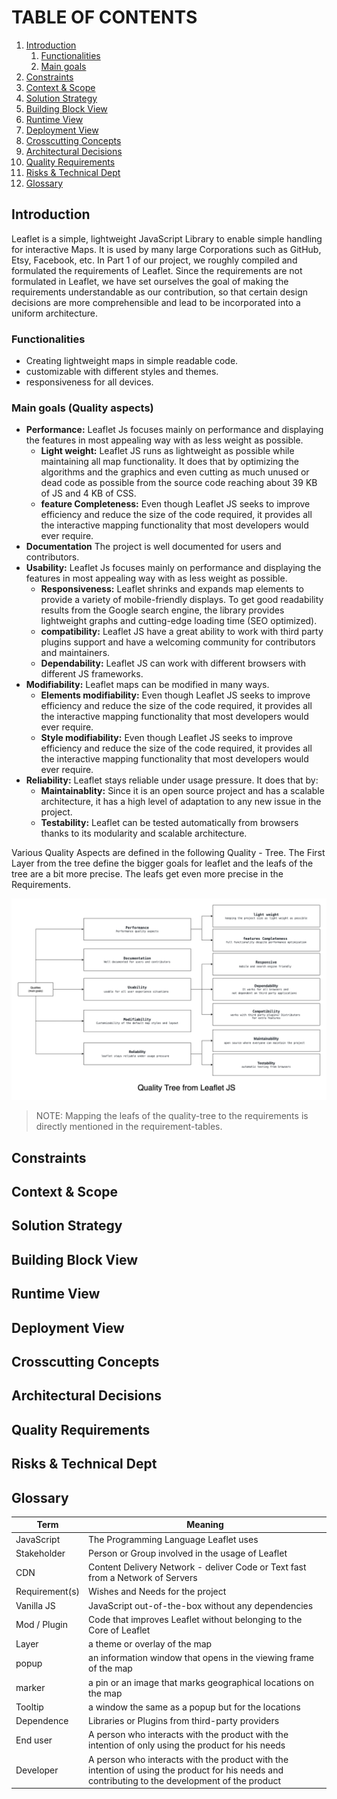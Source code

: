 
# TABLE OF CONTENTS

1. [Introduction](#introduction)
   1. [Functionalities](#functionalities)
   2. [Main goals](#main-goals)
3. [Constraints](#constraints)
4. [Context & Scope](#context)
5. [Solution Strategy](#solution)
6. [Building Block View](#building)
7. [Runtime View](#runtime)
8. [Deployment View](#deployment)
9. [Crosscutting Concepts](#crosscutting)
10. [Architectural Decisions](#architectural)
11. [Quality Requirements](#quality)
12. [Risks & Technical Dept](#risks)
13. [Glossary](#glossary)

## Introduction

Leaflet is a simple, lightweight JavaScript Library to enable simple handling for interactive Maps.  It is used by many large Corporations such as GitHub, Etsy, Facebook, etc.
In Part 1 of our project, we roughly compiled and formulated the requirements of Leaflet.
Since the requirements are not formulated in Leaflet, we have set ourselves the goal of making the requirements understandable as our contribution, so that certain design decisions are more comprehensible and lead to be incorporated into a uniform architecture. 

### Functionalities

-	Creating lightweight maps in simple readable code.
-	customizable with different styles and themes.
-	responsiveness for all devices.

### Main goals (Quality aspects)

-	**Performance:**
Leaflet Js focuses mainly on performance and displaying the features in most appealing way with as less weight as possible.
	-	**Light weight:** Leaflet JS runs as lightweight as possible while maintaining all map functionality. It does that by optimizing the algorithms and the graphics and even cutting as much unused or dead code as possible from the source code reaching about 39 KB of JS and 4 KB of CSS.
	-	**feature Completeness:**
Even though Leaflet JS seeks to improve efficiency and reduce the size of the code required, it provides all the interactive mapping functionality that most developers would ever require.
-	**Documentation** 
The project is well documented for users and contributors.
-	**Usability:**
Leaflet Js focuses mainly on performance and displaying the features in most appealing way with as less weight as possible.
	-	**Responsiveness:** Leaflet shrinks and expands map elements to provide a variety of mobile-friendly displays. To get good readability results from the Google search engine, the library provides lightweight graphs and cutting-edge loading time (SEO optimized).
	-	**compatibility:**
Leaflet JS have a great ability to work with third party plugins support and have a welcoming community for contributors and maintainers.
	-	**Dependability:**
Leaflet JS can work with different browsers with different JS frameworks.
-	**Modifiability:**
Leaflet maps can be modified in many ways.
	-	**Elements modifiability:**
Even though Leaflet JS seeks to improve efficiency and reduce the size of the code required, it provides all the interactive mapping functionality that most developers would ever require.
	-	**Style modifiability:**
Even though Leaflet JS seeks to improve efficiency and reduce the size of the code required, it provides all the interactive mapping functionality that most developers would ever require.
-	**Reliability:**
Leaflet stays reliable under usage pressure. It does that by:
	-	**Maintainablity:**
Since it is an open source project and has a scalable architecture, it has a high level of adaptation to any new issue in the project.
	-	**Testability:**
Leaflet can be tested automatically from browsers thanks to its modularity and scalable architecture.

Various Quality Aspects are defined in the following Quality - Tree. The First Layer from the tree define the bigger goals for leaflet and the leafs of the tree are a bit more precise. The leafs get even more precise in the Requirements. 

![Figure 1: Quality - Tree](https://github.com/gernhard1337/Leaflet/blob/SE-GA/submission/phase%201/qualityAspekts/qualityTree_v2.png)

> NOTE: Mapping the leafs of the quality-tree to the requirements is directly mentioned in the requirement-tables.

## Constraints


## Context & Scope


## Solution Strategy


## Building Block View


## Runtime View


## Deployment View


## Crosscutting Concepts


## Architectural Decisions


## Quality Requirements


## Risks & Technical Dept


<!-- markdownlint-enable-->
## Glossary
<!-- markdownlint-disable-->
| Term | Meaning | 
|-----------------|--------------------|
| JavaScript | The Programming Language Leaflet uses |
| Stakeholder | Person or Group involved in the usage of Leaflet |
| CDN | Content Delivery Network - deliver Code or Text fast from a Network of Servers |
| Requirement(s) | Wishes and Needs for the project |
| Vanilla JS | JavaScript out-of-the-box without any dependencies |
| Mod / Plugin | Code that improves Leaflet without belonging to the Core of Leaflet |
| Layer | a theme or overlay of the map |
| popup | an information window that opens in the viewing frame of the map |
| marker | a pin or an image that marks geographical locations on the map |
| Tooltip | a window the same as a popup but for the locations |
| Dependence | Libraries or Plugins from third-party providers |
| End user | A person who interacts with the product with the intention of only using the product for his needs |
| Developer | A person who interacts with the product with the intention of using the product for his needs and contributing to the development of the product |
